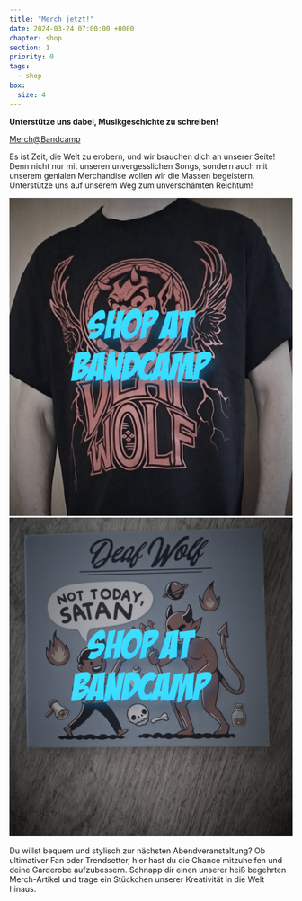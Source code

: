 ```yaml
---
title: "Merch jetzt!"
date: 2024-03-24 07:00:00 +0000
chapter: shop
section: 1
priority: 0
tags:
  - shop
box:
  size: 4
---
```


**Unterstütze uns dabei, Musikgeschichte zu schreiben!**

[Merch@Bandcamp](https://deafwolf.bandcamp.com/merch)


Es ist Zeit, die Welt zu erobern, und wir brauchen dich an unserer Seite!
Denn nicht nur mit unseren unvergesslichen Songs, sondern auch mit unserem genialen Merchandise wollen wir die Massen begeistern.
Unterstütze uns auf unserem Weg zum unverschämten Reichtum!

[![Merch bei Bandcamp](2024/images/merch1.png)](https://deafwolf.bandcamp.com/merch)
[![Merch bei Bandcamp](2024/images/merch2.png)](https://deafwolf.bandcamp.com/merch)

Du willst bequem und stylisch zur nächsten Abendveranstaltung?
Ob ultimativer Fan oder Trendsetter, hier hast du die Chance mitzuhelfen und deine Garderobe aufzubessern.
Schnapp dir einen unserer heiß begehrten Merch-Artikel und trage ein Stückchen unserer Kreativität in die Welt hinaus.
